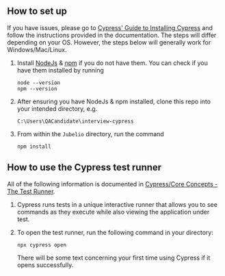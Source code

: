 ## How to set up

If you have issues, please go to [Cypress' Guide to Installing Cypress](https://docs.cypress.io/guides/getting-started/installing-cypress) and follow the instructions provided in the documentation. The steps will differ depending on your OS. However, the steps below will generally work for Windows/Mac/Linux.

1. Install [NodeJs](https://nodejs.org/en/download/) & [npm](https://www.npmjs.com/get-npm) if you do not have them. You can check if you have them installed by running

   ```
   node --version
   npm --version
   ```

2. After ensuring you have NodeJs & npm installed, clone this repo into your intended directory, e.g.
   ```
   C:\Users\QACandidate\interview-cypress
   ```
3. From within the `Jubelio` directory, run the command
   ```
   npm install
   ```

## How to use the Cypress test runner

All of the following information is documented in [Cypress/Core Concepts - The Test Runner](https://docs.cypress.io/guides/core-concepts/test-runner.html#Overview).

1. Cypress runs tests in a unique interactive runner that allows you to see commands as they execute while also viewing the application under test.

2. To open the test runner, run the following command in your directory:
   ```
   npx cypress open
   ```
   There will be some text concerning your first time using Cypress if it opens successfully.
